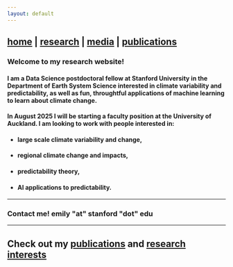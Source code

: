 ```yaml
---
layout: default
---
```


## [home](https://emily-gordy.github.io/) | [research](https://emily-gordy.github.io/research/) | [media](https://emily-gordy.github.io/media/) | [publications](https://emily-gordy.github.io/publications/)

### Welcome to my research website! 

#### I am a Data Science postdoctoral fellow at Stanford University in the Department of Earth System Science interested in climate variability and predictability, as well as fun, throughtful applications of machine learning to learn about climate change. 

#### In August 2025 I will be starting a faculty position at the University of Auckland. I am looking to work with people interested in:
* #### large scale climate variability and change,
* #### regional climate change and impacts,
* #### predictability theory,
* #### AI applications to predictability.

* * *

### Contact me! emily "at" stanford "dot" edu

---

## Check out my [publications](https://emily-gordy.github.io/publications/) and [research interests](https://emily-gordy.github.io/research/)
